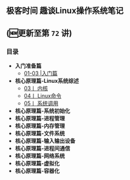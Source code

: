 ## 极客时间 趣谈Linux操作系统笔记



## (🆕更新至第 `72` 讲)


### 目录

-  **入门准备篇**
    - [01-03 |入门篇](./概述.md)
-  **核心原理篇-Linux系统综述**
   - [03丨 内核 ](./01/README.md)
   - [04丨 Linux命令 ](./01/README.md)
   - [05丨 系统调用 ](./01/README.md)
-  **核心原理篇-系统初始化**
-  **核心原理篇-进程管理**
-  **核心原理篇-内存管理**
-  **核心原理篇-文件系统**
-  **核心原理篇-输入输出设备**
-  **核心原理篇-进程间通信**
-  **核心原理篇-网络系统**
-  **核心原理篇-虚拟化**
-  **核心原理篇-容器化**